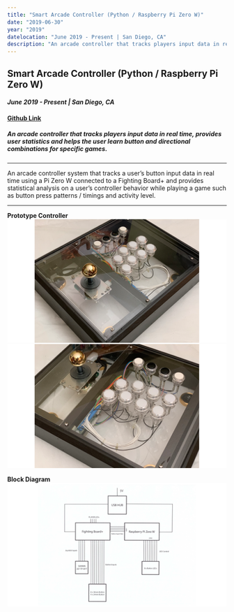 ```yaml
---
title: "Smart Arcade Controller (Python / Raspberry Pi Zero W)"
date: "2019-06-30"
year: "2019"
datelocation: "June 2019 - Present | San Diego, CA"
description: "An arcade controller that tracks players input data in real time, provides user statistics and helps the user learn button and directional combinations for specific games."
---
```


## Smart Arcade Controller (Python / Raspberry Pi Zero W)
#### *June 2019 - Present | San Diego, CA*
#### [Github Link](https://github.com/pbiglete/SmartArcadeController)
##### An arcade controller that tracks players input data in real time, provides user statistics and helps the user learn button and directional combinations for specific games.


---

An arcade controller system that tracks a user’s button input data in real time using a Pi Zero W connected to a Fighting Board+ and provides statistical analysis on a user’s controller behavior while playing a game such as button press patterns / timings and activity level. <br/>

---

**Prototype Controller**
![sac_controller](./sac_controller.png) <br/>
![sac_controller2](./sac_controller_2.png)

**Block Diagram**
![sac_block_diagram](./sac_block_diagram.png)


